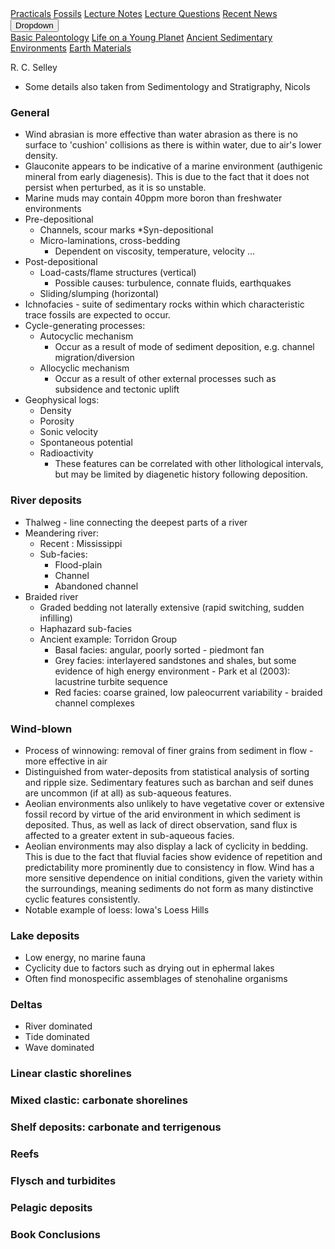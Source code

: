 
<div class="navbar">
  <a href="Practicals">Practicals</a>
  <a href="fossils">Fossils</a>
  <a href="LectureNotes">Lecture Notes</a>
  <a href="LectureQs">Lecture Questions</a>
  <a href="RecentNews">Recent News</a>
  <div class="dropdown">
    <button class="dropbtn">Dropdown 
      <i class="fa fa-caret-down"></i>
    </button>
    <div class="dropdown-content">
      <a href="basicpaleo">Basic Paleontology</a>
      <a href="LYP">Life on a Young Planet</a>
      <a href="AncientSeds">Ancient Sedimentary Environments</a>
      <a href="EarthMaterials">Earth Materials</a>
    </div>
  </div> 
</div>


R. C. Selley
- Some details also taken from Sedimentology and Stratigraphy, Nicols 
 
### General

* Wind abrasian is more effective than water abrasion as there is no surface to 'cushion' collisions as there is within water, due to air's lower density.
* Glauconite appears to be indicative of a marine environment (authigenic mineral from early diagenesis). This is due to the fact that it does not persist when perturbed, as it is so unstable.
* Marine muds may contain 40ppm more boron than freshwater environments
* Pre-depositional
  * Channels, scour marks
*Syn-depositional
  * Micro-laminations, cross-bedding
      * Dependent on viscosity, temperature, velocity ...
* Post-depositional
  * Load-casts/flame structures (vertical)
    * Possible causes: turbulence, connate fluids, earthquakes
  * Sliding/slumping (horizontal)
* Ichnofacies - suite of sedimentary rocks within which characteristic trace fossils are expected to occur.
* Cycle-generating processes:
  * Autocyclic mechanism
    * Occur as a result of mode of sediment deposition, e.g. channel migration/diversion
  * Allocyclic mechanism
    * Occur as a result of other external processes such as subsidence and tectonic uplift
* Geophysical logs:
  * Density
  * Porosity
  * Sonic velocity
  * Spontaneous potential
  * Radioactivity
    * These features can be correlated with other lithological intervals, but may be limited by diagenetic history following deposition.

### River deposits

* Thalweg - line connecting the deepest parts of a river
* Meandering river:
  * Recent : Mississippi
  * Sub-facies:
    * Flood-plain
    * Channel
    * Abandoned channel
* Braided river
  * Graded bedding not laterally extensive (rapid switching, sudden infilling)
  * Haphazard sub-facies
  * Ancient example: Torridon Group
    * Basal facies: angular, poorly sorted - piedmont fan
    * Grey facies: interlayered sandstones and shales, but some evidence of high energy environment - Park et al (2003): lacustrine turbite sequence
    * Red facies: coarse grained, low paleocurrent variability - braided channel complexes 
  

### Wind-blown

* Process of winnowing: removal of finer grains from sediment in flow - more effective in air
* Distinguished from water-deposits from statistical analysis of sorting and ripple size. Sedimentary features such as barchan and seif dunes are uncommon (if at all) as sub-aqueous features.
* Aeolian environments also unlikely to have vegetative cover or extensive fossil record by virtue of the arid environment in which sediment is deposited. Thus, as well as lack of direct observation, sand flux is affected to a greater extent in sub-aqueous facies.
* Aeolian environments may also display a lack of cyclicity in bedding. This is due to the fact that fluvial facies show evidence of repetition and predictability more prominently due to consistency in flow. Wind has a more sensitive dependence on initial conditions, given the variety within the surroundings, meaning sediments do not form as many distinctive cyclic features consistently.
* Notable example of loess: Iowa's Loess Hills


### Lake deposits

* Low energy, no marine fauna
* Cyclicity due to factors such as drying out in ephermal lakes
* Often find monospecific assemblages of stenohaline organisms

### Deltas

* River dominated
* Tide dominated
* Wave dominated

### Linear clastic shorelines



### Mixed clastic: carbonate shorelines



### Shelf deposits: carbonate and terrigenous



### Reefs



### Flysch and turbidites



### Pelagic deposits



### Book Conclusions
